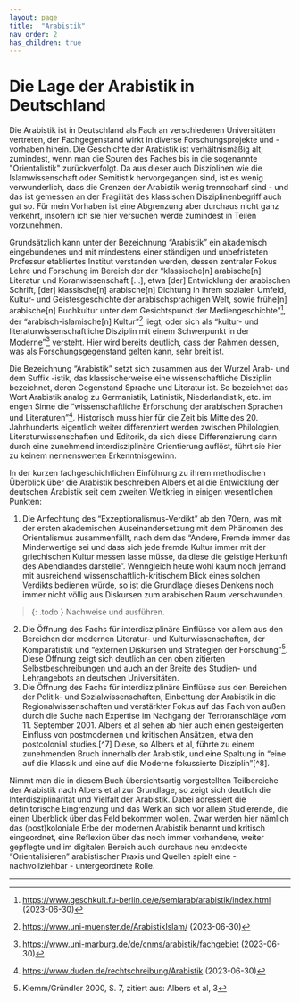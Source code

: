```yaml
---
layout: page
title:  "Arabistik"
nav_order: 2
has_children: true
---
```


# Die Lage der Arabistik in Deutschland

Die Arabistik ist in Deutschland als Fach an verschiedenen Universitäten vertreten, der Fachgegenstand wirkt in diverse Forschungsprojekte und -vorhaben hinein. Die Geschichte der Arabistik ist verhältnismäßig alt, zumindest, wenn man die Spuren des Faches bis in die sogenannte "Orientalistik" zurückverfolgt. Da aus dieser auch Disziplinen wie die Islamwissenschaft oder Semitistik hervorgegangen sind, ist es wenig verwunderlich, dass die Grenzen der Arabistik wenig trennscharf sind - und das ist gemessen an der Fragilität des klassischen Disziplinenbegriff auch gut so. Für mein Vorhaben ist eine Abgrenzung aber durchaus nicht ganz verkehrt, insofern ich sie hier versuchen werde zumindest in Teilen vorzunehmen.

Grundsätzlich kann unter der Bezeichnung “Arabistik” ein akademisch eingebundenes und mit mindestens einer ständigen und unbefristeten Professur etabliertes Institut verstanden werden, dessen zentraler Fokus Lehre und Forschung im Bereich der der “klassische[n] arabische[n] Literatur und Koranwissenschaft […], etwa [der] Entwicklung der arabischen Schrift, [der] klassische[n] arabische[n] Dichtung in ihrem sozialen Umfeld, Kultur- und Geistesgeschichte der arabischsprachigen Welt, sowie frühe[n] arabische[n] Buchkultur unter dem Gesichtspunkt der Mediengeschichte”[^1], der “arabisch-islamische[n] Kultur”[^2] liegt, oder sich als “kultur- und literaturwissenschaftliche Disziplin mit einem Schwerpunkt in der Moderne”[^3] versteht. Hier wird bereits deutlich, dass der Rahmen dessen, was als Forschungsgegenstand gelten kann, sehr breit ist. 

Die Bezeichnung “Arabistik” setzt sich zusammen aus der Wurzel Arab- und dem Suffix -istik, das klassischerweise eine wissenschaftliche Disziplin bezeichnet, deren Gegenstand Sprache und Literatur ist. So bezeichnet das Wort Arabistik analog zu Germanistik, Latinistik, Niederlandistik, etc. im engen Sinne die “wissenschaftliche Erforschung der arabischen Sprachen und Literaturen”[^4]. Historisch muss hier für die Zeit bis Mitte des 20. Jahrhunderts eigentlich weiter differenziert werden zwischen Philologien, Literaturwissenschaften und Editorik, da sich diese Differenzierung dann durch eine zunehmend interdisziplinäre Orientierung auflöst, führt sie hier zu keinem nennenswerten Erkenntnisgewinn. 

In der kurzen fachgeschichtlichen Einführung zu ihrem methodischen Überblick über die Arabistik beschreiben Albers et al die Entwicklung der deutschen Arabistik seit dem zweiten Weltkrieg in einigen wesentlichen Punkten: 

1. Die Anfechtung des “Exzeptionalismus-Verdikt” ab den 70ern, was mit der ersten akademischen Auseinandersetzung mit dem Phänomen des Orientalismus zusammenfällt, nach dem das “Andere, Fremde immer das Minderwertige sei und dass sich jede fremde Kultur immer mit der griechischen Kultur messen lasse müsse, da diese die geistige Herkunft des Abendlandes darstelle”. Wenngleich heute wohl kaum noch jemand mit ausreichend wissenschaftlich-kritischem Blick eines solchen Verdikts bedienen würde, so ist die Grundlage dieses Denkens noch immer nicht völlig aus Diskursen zum arabischen Raum verschwunden. 
> {: .todo }
> Nachweise und ausführen.
2. Die Öffnung des Fachs für interdisziplinäre Einflüsse vor allem aus den Bereichen der modernen Literatur- und Kulturwissenschaften, der Komparatistik und “externen Diskursen und Strategien der Forschung”[^5]. Diese Öffnung zeigt sich deutlich an den oben zitierten Selbstbeschreibungen und auch an der Breite des Studien- und Lehrangebots an deutschen Universitäten.
3. Die Öffnung des Fachs für interdisziplinäre Einflüsse aus den Bereichen der Politik- und Sozialwissenschaften, Einbettung der Arabistik in die Regionalwissenschaften und verstärkter Fokus auf das Fach von außen durch die Suche nach Expertise im Nachgang der Terroranschläge vom 11. September 2001. Albers et al sehen ab hier auch einen gesteigerten Einfluss von postmodernen und kritischen Ansätzen, etwa den postcolonial studies.[^7] Diese, so Albers et al, führte zu einem zunehmenden Bruch innerhalb der Arabistik, und eine Spaltung in “eine auf die Klassik und eine auf die Moderne fokussierte Disziplin”[^8].

Nimmt man die in diesem Buch übersichtsartig vorgestellten Teilbereiche der Arabistik nach Albers et al zur Grundlage, so zeigt sich deutlich die Interdisziplinarität und Vielfalt der Arabistik. Dabei adressiert die definitorische Eingrenzung und das Werk an sich vor allem Studierende, die einen Überblick über das Feld bekommen wollen. Zwar werden hier nämlich das (post)koloniale Erbe der modernen Arabistik benannt und kritisch eingeordnet, eine Reflexion über das noch immer vorhandene, weiter gepflegte und im digitalen Bereich auch durchaus neu entdeckte “Orientalisieren” arabistischer Praxis und Quellen spielt eine - nachvollziehbar - untergeordnete Rolle. 

---

[^1]: https://www.geschkult.fu-berlin.de/e/semiarab/arabistik/index.html (2023-06-30)
[^2]: https://www.uni-muenster.de/ArabistikIslam/ (2023-06-30)
[^3]: https://www.uni-marburg.de/de/cnms/arabistik/fachgebiet (2023-06-30)
[^4]: https://www.duden.de/rechtschreibung/Arabistik (2023-06-30)
[^5]: Klemm/Gründler 2000, S. 7, zitiert aus: Albers et al, 3